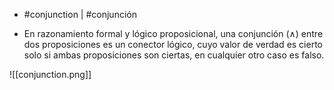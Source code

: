 - #conjunction | #conjunción

- En razonamiento formal y lógico proposicional, una conjunción ($\land$) entre dos proposiciones es un conector lógico, cuyo valor de verdad es cierto solo si ambas proposiciones son ciertas, en cualquier otro caso es falso.

![[conjunction.png]]

